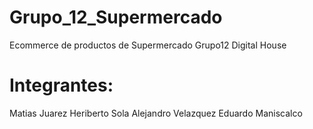 # Grupo_12_Supermercado
Ecommerce de productos de Supermercado Grupo12 Digital House

# Integrantes:
Matias Juarez
Heriberto Sola
Alejandro Velazquez 
Eduardo Maniscalco
